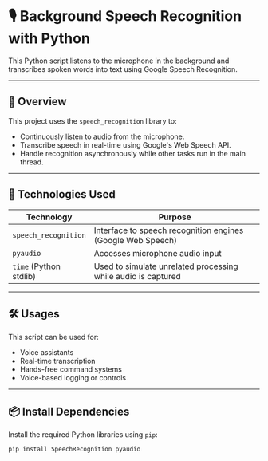 # 🎙️ Background Speech Recognition with Python

This Python script listens to the microphone in the background and transcribes spoken words into text using Google Speech Recognition.

---

## 📖 Overview

This project uses the `speech_recognition` library to:
- Continuously listen to audio from the microphone.
- Transcribe speech in real-time using Google's Web Speech API.
- Handle recognition asynchronously while other tasks run in the main thread.

---

## 🧰 Technologies Used

| Technology             | Purpose                                                        |
|------------------------|----------------------------------------------------------------|
| `speech_recognition`   | Interface to speech recognition engines (Google Web Speech)    |
| `pyaudio`              | Accesses microphone audio input                                |
| `time` (Python stdlib) | Used to simulate unrelated processing while audio is captured  |

---

## 🛠️ Usages

This script can be used for:
- Voice assistants
- Real-time transcription
- Hands-free command systems
- Voice-based logging or controls

---

## 📦 Install Dependencies

Install the required Python libraries using `pip`:

```bash
pip install SpeechRecognition pyaudio
